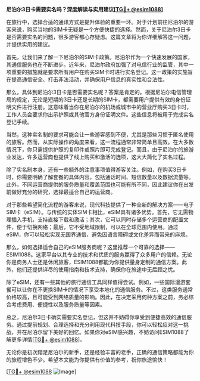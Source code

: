 **尼泊尔3日卡需要实名吗？深度解读与实用建议[[TG💪+ @esim1088](https://t.me/s/esim1088)]**

在旅行中，选择合适的通讯方式是提升体验的重要一环。对于计划前往尼泊尔的游客来说，购买当地的SIM卡无疑是一个方便快捷的选择。然而，关于尼泊尔3日卡是否需要实名的问题，很多游客都心存疑虑。这篇文章将为你详细解答这一问题，并提供实用的建议。

首先，让我们来了解一下尼泊尔的SIM卡政策。尼泊尔作为一个快速发展的国家，其通信服务也在不断进步。近年来，尼泊尔政府加强了对电信行业的监管，其中一项重要的措施就是要求所有用户在购买SIM卡时进行实名登记。这一政策的实施旨在提高通信安全、打击非法活动，并确保用户信息的真实性和合法性。

那么，具体到尼泊尔3日卡是否需要实名呢？答案是肯定的。根据尼泊尔电信管理局的规定，无论是短期的3日卡还是长期的SIM卡，都需要用户提供有效的身份证明文件进行注册。这意味着当你在尼泊尔的机场或城市中的营业厅购买3日卡时，工作人员会要求你出示护照或其他官方身份证明文件。这些信息将被用于完成实名登记手续。

当然，这种实名制的要求可能会让一些游客感到不便，尤其是那些习惯于匿名使用的旅客。然而，从实际操作的角度来看，这一流程通常非常简单且高效。在大多数情况下，你只需提供护照的复印件或照片即可完成登记。而且，由于尼泊尔的旅游业发达，许多运营商也提供了线上购买和激活的选项，这大大简化了实名过程。

除了实名制本身，还有一些额外的注意事项值得游客关注。例如，在购买3日卡时，你需要明确了解套餐的具体内容，包括通话时间、短信数量以及数据流量等。此外，不同运营商提供的服务质量和覆盖范围也可能有所不同，因此建议你在出发前做好充分的研究，选择最适合自己的运营商。

对于那些希望简化流程的游客来说，现代科技提供了一种全新的解决方案——电子SIM卡（eSIM）。与传统的实体SIM卡相比，eSIM具有诸多优势。首先，它无需物理插入手机，支持直接下载和激活；其次，它可以同时存储多个运营商的配置文件，便于切换网络；最后，它不受地域限制，可以在全球范围内使用。通过eSIM，你可以轻松实现无国界通信，避免因语言障碍或文化差异而带来的麻烦。

那么，如何选择适合自己的eSIM服务商呢？这里推荐一个可靠的选择——ESIM1088。这家平台以其专业的技术和优质的服务赢得了众多用户的信赖。无论你是商务人士还是休闲旅客，ESIM1088都能为你提供量身定制的通信方案。此外，他们还提供详尽的使用指南和技术支持，确保你在旅途中无后顾之忧。

除了eSIM，还有一些其他的旅行通信工具同样值得尝试。例如，一些国际漫游套餐可以让你在不更换SIM卡的情况下享受本地化的通信服务。不过，这类服务通常价格较高，且可能受到网络质量的影响。因此，在决定采用何种方案之前，务必综合考虑费用、便捷性以及服务质量等因素。

总之，尼泊尔3日卡确实需要实名登记，但这并不妨碍你享受到便捷高效的通信服务。通过提前规划、合理选择和充分利用现代科技手段，你可以轻松应对这一挑战，并在尼泊尔留下美好的回忆。如果你对eSIM感兴趣，不妨访问ESIM1088了解更多详情[[TG💪+ @esim1088](https://t.me/s/esim1088)]。

无论你是初次踏足尼泊尔的新手，还是经验丰富的老手，正确的通信策略都能为你的旅程增色不少。希望本文能为你提供有价值的参考，祝你旅途愉快！

[[TG💪+ @esim1088](https://t.me/s/esim1088) ![Image](https://i.postimg.cc/4NQfJmqS/Snipaste-2025-05-13-00-14-12.png)]
